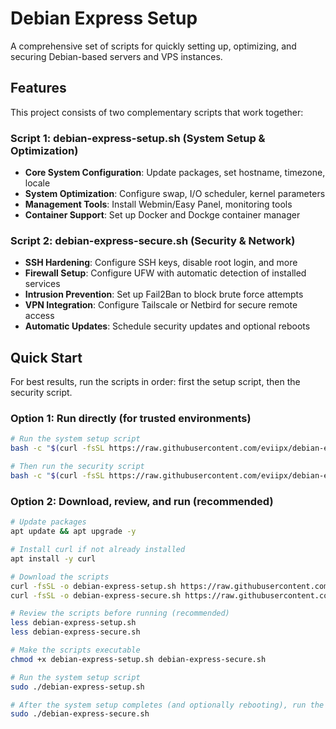 # Debian Express Setup

A comprehensive set of scripts for quickly setting up, optimizing, and securing Debian-based servers and VPS instances.

## Features

This project consists of two complementary scripts that work together:

### Script 1: debian-express-setup.sh (System Setup & Optimization)
- **Core System Configuration**: Update packages, set hostname, timezone, locale
- **System Optimization**: Configure swap, I/O scheduler, kernel parameters
- **Management Tools**: Install Webmin/Easy Panel, monitoring tools
- **Container Support**: Set up Docker and Dockge container manager

### Script 2: debian-express-secure.sh (Security & Network)
- **SSH Hardening**: Configure SSH keys, disable root login, and more
- **Firewall Setup**: Configure UFW with automatic detection of installed services
- **Intrusion Prevention**: Set up Fail2Ban to block brute force attempts
- **VPN Integration**: Configure Tailscale or Netbird for secure remote access
- **Automatic Updates**: Schedule security updates and optional reboots

## Quick Start

For best results, run the scripts in order: first the setup script, then the security script.

### Option 1: Run directly (for trusted environments)

```bash
# Run the system setup script
bash -c "$(curl -fsSL https://raw.githubusercontent.com/eviipx/debian-express-setup/main/debian-express-setup.sh)"

# Then run the security script
bash -c "$(curl -fsSL https://raw.githubusercontent.com/eviipx/debian-express-setup/main/debian-express-secure.sh)"
```

### Option 2: Download, review, and run (recommended)

```bash
# Update packages
apt update && apt upgrade -y

# Install curl if not already installed
apt install -y curl

# Download the scripts
curl -fsSL -o debian-express-setup.sh https://raw.githubusercontent.com/eviipx/debian-express-setup/main/debian-express-setup.sh
curl -fsSL -o debian-express-secure.sh https://raw.githubusercontent.com/eviipx/debian-express-setup/main/debian-express-secure.sh

# Review the scripts before running (recommended)
less debian-express-setup.sh
less debian-express-secure.sh

# Make the scripts executable
chmod +x debian-express-setup.sh debian-express-secure.sh

# Run the system setup script
sudo ./debian-express-setup.sh

# After the system setup completes (and optionally rebooting), run the security script
sudo ./debian-express-secure.sh
